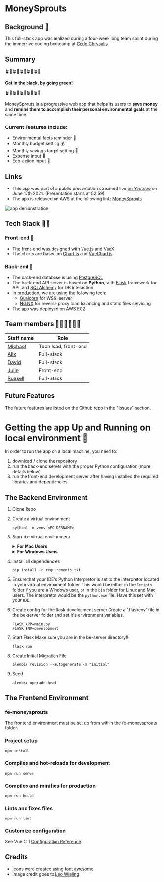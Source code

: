# MoneySprouts

## Background 🦋
This full-stack app was realized during a four-week long team sprint during the immersive coding bootcamp at
[Code Chrysalis](https://www.codechrysalis.io)

## Summary

🪴🌱🪴🌱🪴🌱🪴🌱🪴🌱

**Get in the black, by going green!** 

🪴🌱🪴🌱🪴🌱🪴🌱🪴🌱

MoneySprouts is a progressive web app that helps its users to **save money** and **remind them to accomplish their personal environmental goals** at the same time.

### Current Features Include:
* Environmental facts reminder 🌲
* Monthly budget setting 💰
* Monthly savings target setting 💸
* Expense input 🙈
* Eco-action input 🏅

## Links
* This app was part of a public presentation streamed live [on Youtube](https://www.youtube.com/watch?v=522BJezfQ5Y) on June 17th 2021. (Presentation starts at 52:59)
* The app is released on AWS at the following link: [MoneySprouts](https://www.moneysprouts.net/)

![app demonstration](moneysproutsdemo.gif)

## Tech Stack 🧑‍🔬
### Front-end 📲
* The front-end was designed with [Vue.js](https://vuejs.org/) and [VueX](https://vuex.vuejs.org/)
* The charts are based on [Chart.js](https://www.chartjs.org/) and [VueChart.js](https://vue-chartjs.org/)

### Back-end 📂
* The back-end database is using [PostgreSQL](https://www.postgresql.org/)
* The back-end API server is based on **Python**, with [Flask](https://pypi.org/project/Flask/) framework for API, and [SQLAlchemy](https://www.sqlalchemy.org/) for DB interaction.
* In production, we are using the following tech:
    * [Gunicorn](https://gunicorn.org/) for WSGI server
    * [NGINX](https://nginx.org/en/) for reverse proxy load balancing and static files servicing
* The app was deployed on AWS EC2

## Team members 👱👱👩🧑‍🦱👱

| Staff name | Role |
| ---------- | -------- |
| [Michael](https://github.com/michael-metcalf) | Tech lead, front-end |
| [Alix](https://github.com/AlixFachin) | Full-stack | 
| [David](https://github.com/DavidofOrange) | Full-stack |
| [Julie](https://github.com/dawndarkness) | Front-end |
| [Russell](https://github.com/RussellPacheco) | Full-stack |

## Future Features
The future features are listed on the Github repo in the "Issues" section.


# Getting the app Up and Running on local environment 🏃
In order to run the app on a local machine, you need to:
1. download / clone the repository
1. run the back-end server with the proper Python configuration (more details below)
1. run the front-end development server after having installed the required libraries and dependencies

## The Backend Environment 

1. Clone Repo

1. Create a virtual environment

    ```
    python3 -m venv <FOLDERNAME>
    ```

1. Start the virtual environment

    <details><summary><b>For Mac Users</b></summary>

    ```
    source /<VENV FOLDER>/bin/activate
    ```

    If you are using the M1 chip, you may need to use python 3.7 to be able to run the environment.
    </details>

    <details><summary><b>For Windows Users</b></summary>

    Navigate to where your virtual environment folder is, and within that folder you should find another folder called Scripts, and within that a number of files. To start the virtual environment, you would need to run either the `activate.bat` or `activate.ps1`. To run, just type one of these files in your terminal, and press enter. If the start of the VM was successful, you should see `(<FOLDER NAME>)` printed in your terminal. This would be written before the PATH. 

    Run one of the following based on the following requirements:

    if using command prompt:

    ```
    \<VENV FOLDER>\Scripts\activate.bat
    ```

    or 

    if using powershell:

    ```
    Run \<VENV FOLDER>\Scripts\Activate.ps1
    ```
    </details>

1. Install all dependencies

    ```
    pip install -r requirements.txt
    ```

1. Ensure that your IDE's Python Interpretor is set to the interpretor located in your virtual environment folder. This 
would be either in the `Scripts` folder if you are a Windows user, or in the `bin` folder for Linux and Mac users. The interpretor
would be the `python.exe` file. Have this set with your IDE. 


1. Create config for the flask development server
Create a '.flaskenv' file in the be-server folder and set it's environment variables. 

    ```
    FLASK_APP=main.py
    FLASK_ENV=development
    ```

1. Start Flask
Make sure you are in the be-server directory!!! 

    ```
    flask run
    ```


1. Create Initial Migration File

    ```
    alembic revision --autogenerate -m "initial"
    ```

1. Seed

    ```
    alembic upgrade head
    ```

## The Frontend Environment

### fe-moneysprouts

The frontend environment must be set up from within the fe-moneysprouts folder.

### Project setup
```
npm install
```

### Compiles and hot-reloads for development
```
npm run serve
```

### Compiles and minifies for production
```
npm run build
```

### Lints and fixes files
```
npm run lint
```
### Customize configuration
See Vue CLI [Configuration Reference](https://cli.vuejs.org/config/).

## Credits

* Icons were created using [font awesome](https://fontawesome.com/)
* Image credit goes to [Leo Wieling](https://unsplash.com/photos/gaP0QDorAj8)